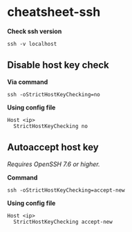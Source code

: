 # cheatsheet-ssh


**Check ssh version**

```
ssh -v localhost
```

## Disable host key check

**Via command**

```
ssh -oStrictHostKeyChecking=no
```

**Using config file**

```
Host <ip>
  StrictHostKeyChecking no
```

## Autoaccept host key

*Requires OpenSSH 7.6 or higher.*

**Command**

```
ssh -oStrictHostKeyChecking=accept-new
```

**Using config file**

```
Host <ip>
  StrictHostKeyChecking accept-new
```

